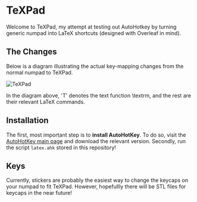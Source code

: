 # TeXPad
Welcome to TeXPad, my attempt at testing out AutoHotkey by turning generic numpad into LaTeX shortcuts (designed with Overleaf in mind).

## The Changes
Below is a diagram illustrating the actual key-mapping changes from the normal numpad to TeXPad.

![TeXPad](https://user-images.githubusercontent.com/52084463/217974627-0e51f0c8-f5cf-4a41-822b-6e22a0b0675e.png)

In the diagram above, 'T' denotes the text function \textrm, and the rest are their relevant LaTeX commands.

## Installation
The first, most important step is to **install AutoHotKey**. To do so, visit the [AutoHotKey main page](https://www.autohotkey.com/) and download the relevant version.
Secondly, run the script `latex.ahk` stored in this repository!

## Keys
Currently, stickers are probably the easiest way to change the keycaps on your numpad to fit TeXPad. However, hopefullly there will be STL files for keycaps in the near future!
